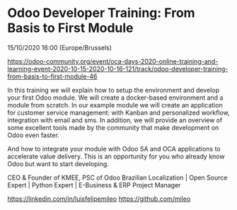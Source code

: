 Odoo Developer Training: From Basis to First Module
===================================================

15/10/2020 16:00 (Europe/Brussels)

https://odoo-community.org/event/oca-days-2020-online-training-and-learning-event-2020-10-15-2020-10-16-121/track/odoo-developer-training-from-basis-to-first-module-46

In this training we will explain how to setup the environment and develop your first Odoo module.
We will create a docker-based environment and a module from scratch.
In our example module we will create an application for customer service management: with Kanban and personalized workflow, integration with email and sms.
In addition, we will provide an overview of some excellent tools made by the community that make development on Odoo even faster. 

And how to integrate your module with Odoo SA and OCA applications to accelerate value delivery. This is an opportunity for you who already know Odoo but want to start developing.

CEO & Founder of KMEE, PSC of Odoo Brazilian Localization | Open Source Expert | Python Expert | E-Business & ERP Project Manager


https://linkedin.com/in/luisfelipemileo
https://github.com/mileo

